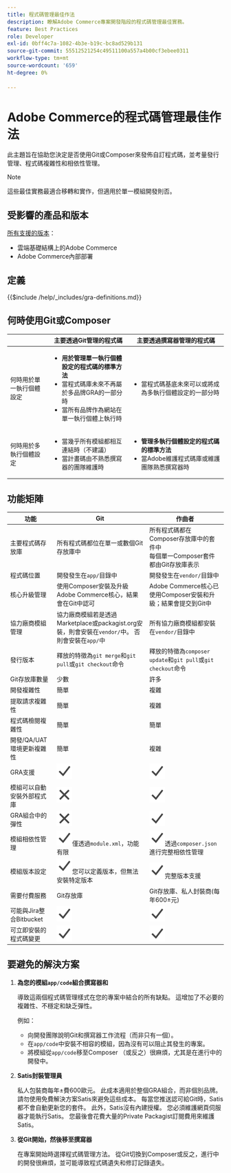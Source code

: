 ```yaml
---
title: 程式碼管理最佳作法
description: 瞭解Adobe Commerce專案開發階段的程式碼管理最佳實務。
feature: Best Practices
role: Developer
exl-id: 0bff4c7a-1082-4b3e-b19c-bc8ad529b131
source-git-commit: 55512521254c49511100a557a4b00cf3ebee0311
workflow-type: tm+mt
source-wordcount: '659'
ht-degree: 0%

---
```


# Adobe Commerce的程式碼管理最佳作法

此主題旨在協助您決定是否使用Git或Composer來發佈自訂程式碼，並考量發行管理、程式碼複雜性和相依性管理。

>[!NOTE]
>
>這些最佳實務最適合移轉和實作，但適用於單一模組開發則否。

## 受影響的產品和版本

[所有支援的版本](../../../release/versions.md)：

- 雲端基礎結構上的Adobe Commerce
- Adobe Commerce內部部署

## 定義

{{$include /help/_includes/gra-definitions.md}}

## 何時使用Git或Composer

<table>
<thead>
  <tr>
    <th></th>
    <th>主要透過Git管理的程式碼</th>
    <th>主要透過撰寫器管理的程式碼</th>
  </tr>
</thead>
<tbody>
  <tr>
    <td>何時用於單一執行個體設定</td>
    <td>
      <ul>
        <li><strong>用於管理單一執行個體設定的程式碼的標準方法</strong></li>
        <li>當程式碼庫未來不再屬於多品牌GRA的一部分時</li>
        <li>當所有品牌作為網站在單一執行個體上執行時</li>
      </ul>
    </td>
    <td>
      <ul>
        <li>當程式碼基底未來可以或將成為多執行個體設定的一部分時</li>
      </ul>
    </td>
  </tr>
  <tr>
    <td>何時用於多執行個體設定</td>
    <td>
      <ul>
        <li>當幾乎所有模組都相互連結時（不建議）</li>
        <li>當計畫碼由不熟悉撰寫器的團隊維護時</li>
      </ul>
    </td>
    <td>
      <ul>
        <li><strong>管理多執行個體設定的程式碼的標準方法</strong></li>
        <li>當Adobe維護程式碼庫或維護團隊熟悉撰寫器時</li>
      </ul>
    </td>
  </tr>
</tbody>
</table>

## 功能矩陣

| 功能 | Git | 作曲者 |
|------------------------------------------------------|-------------------------------------------------------------------------------------------------------------------------------------------------------|-------------------------------------------------------------------------------------------------------------------------------|
| 主要程式碼存放庫 | 所有程式碼都位在單一或數個Git存放庫中 | 所有程式碼都在Composer存放庫中的套件中<br>每個單一Composer套件都由Git存放庫表示 |
| 程式碼位置 | 開發發生在`app/`目錄中 | 開發發生在`vendor/`目錄中 |
| 核心升級管理 | 使用Composer安裝及升級Adobe Commerce核心，結果會在Git中認可 | Adobe Commerce核心已使用Composer安裝和升級；結果會提交到Git中 |
| 協力廠商模組管理 | 協力廠商模組若是透過Marketplace或packagist.org安裝，則會安裝在`vendor/`中。 否則會安裝在`app/`中 | 所有協力廠商模組都安裝在`vendor/`目錄中 |
| 發行版本 | 釋放的特徵為`git merge`和`git pull`或`git checkout`命令 | 釋放的特徵為`composer update`和`git pull`或`git checkout`命令 |
| Git存放庫數量 | 少數 | 許多 |
| 開發複雜性 | 簡單 | 複雜 |
| 提取請求複雜性 | 簡單 | 複雜 |
| 程式碼檢閱複雜性 | 簡單 | 簡單 |
| 開發/QA/UAT環境更新複雜性 | 簡單 | 複雜 |
| GRA支援 | ![是圖示](../../../assets/yes.svg) | ![是圖示](../../../assets/yes.svg) |
| 模組可以自動安裝外部程式庫 | ![沒有圖示](../../../assets/no.svg) | ![是圖示](../../../assets/yes.svg) |
| GRA組合中的彈性 | ![沒有圖示](../../../assets/no.svg) | ![是圖示](../../../assets/yes.svg) |
| 模組相依性管理 | ![是圖示](../../../assets/yes.svg)僅透過`module.xml`，功能有限 | ![是圖示](../../../assets/yes.svg)透過`composer.json`進行完整相依性管理 |
| 模組版本設定 | ![是圖示](../../../assets/yes.svg)您可以定義版本，但無法安裝特定版本 | ![是圖示](../../../assets/yes.svg)完整版本支援 |
| 需要付費服務 | Git存放庫 | Git存放庫、私人封裝商(每年600±元) |
| 可能與Jira整合Bitbucket | ![是圖示](../../../assets/yes.svg) | ![是圖示](../../../assets/yes.svg) |
| 可立即安裝的程式碼變更 | ![是圖示](../../../assets/yes.svg) | ![是圖示](../../../assets/yes.svg) |

## 要避免的解決方案

1. **為您的模組`app/code`組合撰寫器和**

   導致這兩個程式碼管理樣式在您的專案中結合的所有缺點。 這增加了不必要的複雜性、不穩定和缺乏彈性。

   例如：
   - 向開發團隊說明Git和撰寫器工作流程（而非只有一個）。
   - 在`app/code`中安裝不相容的模組，因為沒有可以阻止其發生的專案。
   - 將模組從`app/code`移至Composer （或反之）很麻煩，尤其是在進行中的開發中。

1. **Satis封裝管理員**

   私人包裝商每年±費600歐元。 此成本適用於整個GRA組合，而非個別品牌。 請勿使用免費解決方案Satis來避免這些成本。 每當您推送認可給Git時，Satis都不會自動更新您的套件。 此外，Satis沒有內建授權。 您必須維護網頁伺服器才能執行Satis。 您最後會花費大量的Private Packagist訂閱費用來維護Satis。

1. **從Git開始，然後移至撰寫器**

   在專案開始時選擇程式碼管理方法。 從Git切換到Composer或反之，進行中的開發很麻煩，並可能導致程式碼遺失和修訂記錄遺失。

<!-- Last updated from includes: 2023-08-23 15:56:59 -->
